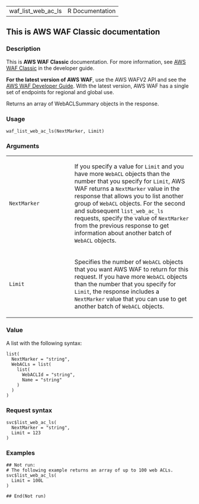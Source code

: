 <table style="width: 100%;">
<tbody>
<tr class="odd">
<td>waf_list_web_ac_ls</td>
<td style="text-align: right;">R Documentation</td>
</tr>
</tbody>
</table>

## This is AWS WAF Classic documentation

### Description

This is **AWS WAF Classic** documentation. For more information, see
[AWS WAF
Classic](https://docs.aws.amazon.com/waf/latest/developerguide/classic-waf-chapter.html)
in the developer guide.

**For the latest version of AWS WAF**, use the AWS WAFV2 API and see the
[AWS WAF Developer
Guide](https://docs.aws.amazon.com/waf/latest/developerguide/waf-chapter.html).
With the latest version, AWS WAF has a single set of endpoints for
regional and global use.

Returns an array of WebACLSummary objects in the response.

### Usage

    waf_list_web_ac_ls(NextMarker, Limit)

### Arguments

<table>
<colgroup>
<col style="width: 35%" />
<col style="width: 65%" />
</colgroup>
<tbody>
<tr class="odd">
<td><code id="waf_list_web_ac_ls_:_NextMarker">NextMarker</code></td>
<td><p>If you specify a value for <code>Limit</code> and you have more
<code>WebACL</code> objects than the number that you specify for
<code>Limit</code>, AWS WAF returns a <code>NextMarker</code> value in
the response that allows you to list another group of
<code>WebACL</code> objects. For the second and subsequent
<code>list_web_ac_ls</code> requests, specify the value of
<code>NextMarker</code> from the previous response to get information
about another batch of <code>WebACL</code> objects.</p></td>
</tr>
<tr class="even">
<td><code id="waf_list_web_ac_ls_:_Limit">Limit</code></td>
<td><p>Specifies the number of <code>WebACL</code> objects that you want
AWS WAF to return for this request. If you have more <code>WebACL</code>
objects than the number that you specify for <code>Limit</code>, the
response includes a <code>NextMarker</code> value that you can use to
get another batch of <code>WebACL</code> objects.</p></td>
</tr>
</tbody>
</table>

### Value

A list with the following syntax:

    list(
      NextMarker = "string",
      WebACLs = list(
        list(
          WebACLId = "string",
          Name = "string"
        )
      )
    )

### Request syntax

    svc$list_web_ac_ls(
      NextMarker = "string",
      Limit = 123
    )

### Examples

    ## Not run: 
    # The following example returns an array of up to 100 web ACLs.
    svc$list_web_ac_ls(
      Limit = 100L
    )

    ## End(Not run)
